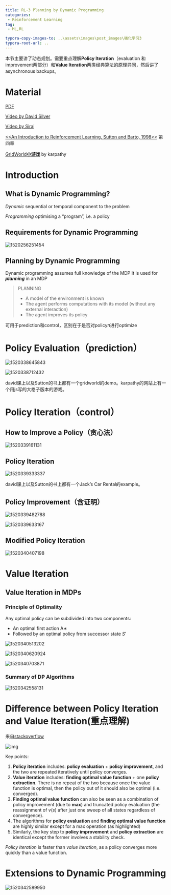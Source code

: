 ```yaml
---
title: RL-3 Planning by Dynamic Programming
categories:
 - Reinforcement Learning
tag:
 - ML,RL

typora-copy-images-to: ..\assets\images\post_images\强化学习3
typora-root-url: ..
---
```

本节主要讲了动态规划。需要重点理解**Policy Iteration**（evaluation 和 improvement两部分）和**Value Iteration**两类经典算法的原理异同，然后讲了asynchronous backups。

# Material

[PDF](http://www0.cs.ucl.ac.uk/staff/d.silver/web/Teaching_files/DP.pdf)

[Video by David Silver](https://www.bilibili.com/video/av9930653/)

[Video by Siraj](https://www.youtube.com/watch?v=5R2vErZn0yw&index=2&list=PL2-dafEMk2A5FZ-MnPMpp3PBtZcINKwLA)

[<<An Introduction to Reinforcement Learning, Sutton and Barto, 1998>>](http://incompleteideas.net/book/bookdraft2017nov5.pdf) 第四章

[GridWorld**小游戏**](https://cs.stanford.edu/people/karpathy/reinforcejs/gridworld_dp.html)  by karpathy

# Introduction

## What is Dynamic Programming?

*Dynamic* sequential or temporal component to the problem

*Programming* optimising a “program”, i.e. a policy

## Requirements for Dynamic Programming

![1520256251454](/assets/images/post_images/强化学习3/1520256251454.png)

## Planning by Dynamic Programming

Dynamic programming assumes full knowledge of the MDP
It is used for ***planning*** in an MDP

> PLANNING
>
> - A model of the environment is known
> - The agent performs computations with its model (without any external interaction)
> - The agent improves its policy

可用于prediction和control，区别在于是否对policy$\pi$进行optimize

# Policy Evaluation（prediction）

![1520338645843](/assets/images/post_images/强化学习3/1520338645843.png)

![1520338712432](/assets/images/post_images/强化学习3/1520338712432.png)

david课上以及Sutton的书上都有一个gridworld的demo。karpathy的网站上有一个用js写的大格子版本的游戏。

# Policy Iteration（control）

## How to Improve a Policy（贪心法）

![1520339161131](/assets/images/post_images/强化学习3/1520339161131.png)

## Policy Iteration

![1520339333337](/assets/images/post_images/强化学习3/1520339333337.png)

david课上以及Sutton的书上都有一个Jack’s Car Rental的example。

## Policy Improvement（含证明）

![1520339482788](/assets/images/post_images/强化学习3/1520339482788.png)

![1520339633167](/assets/images/post_images/强化学习3/1520339633167.png)

## Modified Policy Iteration

![1520340407198](/assets/images/post_images/强化学习3/1520340407198.png)

# Value Iteration

## Value Iteration in MDPs

### Principle of Optimality

Any optimal policy can be subdivided into two components:

* An optimal first action A∗
* Followed by an optimal policy from successor state $S\prime$

![1520340513202](/assets/images/post_images/强化学习3/1520340513202.png)

![1520340620924](/assets/images/post_images/强化学习3/1520340620924.png)

![1520340703871](/assets/images/post_images/强化学习3/1520340703871.png)

### Summary of DP Algorithms

![1520342558131](/assets/images/post_images/强化学习3/1520342558131.png)

# Difference between Policy Iteration and Value Iteration(重点理解)

来自[stackoverflow](https://stackoverflow.com/questions/37370015/what-is-the-difference-between-value-iteration-and-policy-iteration)

![img](https://i.stack.imgur.com/wGuj5.png)

Key points:

1. **Policy iteration** includes: **policy evaluation** + **policy improvement**, and the two are repeated iteratively until policy converges.
2. **Value iteration** includes: **finding optimal value function** + one **policy extraction**. There is no repeat of the two because once the value function is optimal, then the policy out of it should also be optimal (i.e. converged).
3. **Finding optimal value function** can also be seen as a combination of policy improvement (due to **max**) and truncated policy evaluation (the reassignment of $v(s)$ after just one sweep of all states regardless of convergence).
4. The algorithms for **policy evaluation** and **finding optimal value function** are highly similar except for a max operation (as highlighted)
5. Similarly, the key step to **policy improvement** and **policy extraction** are identical except the former involves a stability check.

*Policy iteration* is faster than *value iteration*, as a policy converges more quickly than a value function.

# Extensions to Dynamic Programming

![1520342589950](/assets/images/post_images/强化学习3/1520342589950.png)